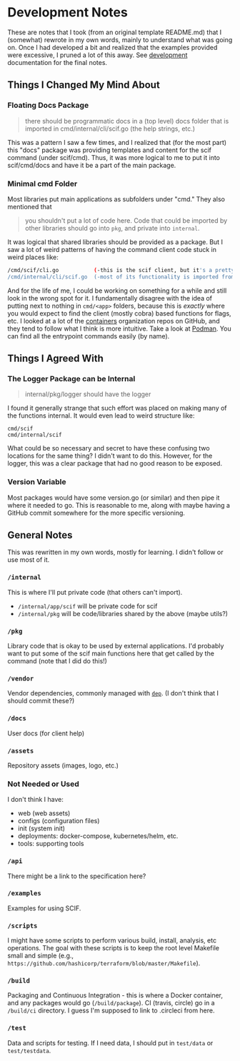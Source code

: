 # Development Notes

These are notes that I took (from an original template README.md) that I (somewhat)
rewrote in my own words, mainly to understand what was going on. Once I had developed
a bit and realized that the examples provided were excessive, I pruned a lot of
this away. See [development](development.md) documentation for the final notes.

## Things I Changed My Mind About

### Floating Docs Package

> there should be programmatic docs in a (top level) docs folder that is imported in cmd/internal/cli/scif.go (the help strings, etc.)

This was a pattern I saw a few times, and I realized that (for the most part) this "docs" package was
providing templates and content for the scif command (under scif/cmd). Thus, it was more logical to me
to put it into scif/cmd/docs and have it be a part of the main package.

### Minimal cmd Folder

Most libraries put main applications as subfolders under "cmd." They also mentioned
that 

> you shouldn't put a lot of code here. Code that could be imported by other libraries 
should go into `pkg`, and private into `internal`.

It was logical that shared libraries should be provided as a package. But I saw a lot
of weird patterns of having the command client code stuck in weird places like:

```bash
/cmd/scif/cli.go           (-this is the scif client, but it's a pretty empty file.
/cmd/internal/cli/scif.go  (-most of its functionality is imported from here
```

And for the life of me, I could be working on something for a while and still look
in the wrong spot for it. I fundamentally disagree with the idea of putting next
to nothing in `cmd/<app>` folders, because this is *exactly* where you would
expect to find the client (mostly cobra) based functions for flags, etc.
I looked at a lot of the [containers](https://www.github.com/containers)
organization repos on GitHub, and they tend to follow what I think is more intuitive.
Take a look at [Podman](https://github.com/containers/libpod/tree/master/cmd/podman).
You can find all the entrypoint commands easily (by name).


## Things I Agreed With

### The Logger Package can be Internal

> internal/pkg/logger should have the logger

I found it generally strange that such effort was placed on making many of
the functions internal. It would even lead to weird structure like:

```
cmd/scif
cmd/internal/scif
```

What could be so necessary and secret to have these confusing two locations for the
same thing? I didn't want to do this. However, for the logger, this was a clear
package that had no good reason to be exposed.

### Version Variable

Most packages would have some version.go (or similar) and then pipe it where it needed
to go. This is reasonable to me, along with maybe having a GitHub commit somewhere 
for the more specific versioning.

## General Notes

This was rewritten in my own words, mostly for learning. I didn't follow or use
most of it.

### `/internal`

This is where I'll put private code (that others can't import).

 - `/internal/app/scif` will be private code for scif
 - `/internal/pkg` will be code/libraries shared by the above (maybe utils?)
 
### `/pkg`

Library code that is okay to be used by external applications. 
I'd probably want to put some of the scif main functions here that get called
by the command (note that I did do this!)

### `/vendor`

Vendor dependencies, commonly managed with  [`dep`](https://github.com/golang/dep).
(I don't think that I should commit these?)

### `/docs`

User docs (for client help)

### `/assets`

Repository assets (images, logo, etc.)

### Not Needed or Used

I don't think I have:

 - web (web assets)
 - configs (configuration files)
 - init (system init)
 - deployments: docker-compose, kubernetes/helm, etc.
 - tools: supporting tools

### `/api`

There might be a link to the specification here?

### `/examples`

Examples for using SCIF.

### `/scripts`

I might have some scripts to perform various build, install, analysis, etc operations.
The goal with these scripts is to keep the root level Makefile small and simple (e.g., `https://github.com/hashicorp/terraform/blob/master/Makefile`).

### `/build`

Packaging and Continuous Integration - this is where a Docker container, and any packages would go (`/build/package`).
CI (travis, circle) go in a `/build/ci` directory. I guess I'm supposed to link to .circleci from here.

### `/test`

Data and scripts for testing. If I need data, I should put in `test/data` or `test/testdata`.
